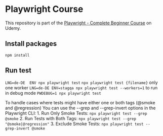 # Playwright Course
This repository is part of the [Playwright - Complete Beginner Course](https://sdetunicorns.com/course/playwright-complete-beginner-course/) on Udemy.

## Install packages
`npm install`

## Run test
`LNG=de-DE  ENV npx playwright test`
`npx playwright test {filename}`
only one worker 
`LNG=de-DE ENV=stagqa npx playwright test --workers=1`
to run in debug mode
`PWDEBUG=1 npx playwright test`

To handle cases where tests might have either one or both tags (@smoke and @regression)
You can use the --grep and --grep-invert options in the Playwright CLI:
	1.	Run Only Smoke Tests:
`npx playwright test --grep @smoke`
	2.	Run Tests with Both Tags:
`npx playwright test --grep "@smoke|@regression"`
	3.	Exclude Smoke Tests:
`npx playwright test --grep-invert @smoke`

